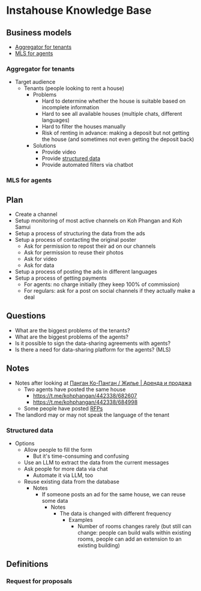 # Instahouse Knowledge Base

## Business models

* [Aggregator for tenants](#aggregator-for-tenants)
* [MLS for agents](#mls-for-agents)

### Aggregator for tenants

* Target audience
  * Tenants (people looking to rent a house)
    * Problems
      * Hard to determine whether the house is suitable based on incomplete information
      * Hard to see all available houses (multiple chats, different languages)
      * Hard to filter the houses manually
      * Risk of renting in advance: making a deposit but not getting the house (and sometimes not even getting the deposit back)
    * Solutions
      * Provide video
      * Provide [structured data](#structured-data)
      * Provide automated filters via chatbot

### MLS for agents

## Plan

* Create a channel
* Setup monitoring of most active channels on Koh Phangan and Koh Samui
* Setup a process of structuring the data from the ads
* Setup a process of contacting the original poster
  * Ask for permission to repost their ad on our channels
  * Ask for permission to reuse their photos
  * Ask for video
  * Ask for data
* Setup a process of posting the ads in different languages
* Setup a process of getting payments
  * For agents: no charge initially (they keep 100% of commission)
  * For regulars: ask for a post on social channels if they actually make a deal

## Questions

* What are the biggest problems of the tenants?
* What are the biggest problems of the agents?
* Is it possible to sign the data-sharing agreements with agents?
* Is there a need for data-sharing platform for the agents? (MLS)

## Notes

* Notes after looking at [Панган Ко-Панган / Жилье | Аренда и продажа](https://t.me/kohphangan/442338)
  * Two agents have posted the same house
    * https://t.me/kohphangan/442338/682607
    * https://t.me/kohphangan/442338/684998
  * Some people have posted [RFPs](#request-for-proposals)
* The landlord may or may not speak the language of the tenant

### Structured data

* Options
  * Allow people to fill the form
    * But it's time-consuming and confusing
  * Use an LLM to extract the data from the current messages
  * Ask people for more data via chat
    * Automate it via LLM, too
  * Reuse existing data from the database
    * Notes
      * If someone posts an ad for the same house, we can reuse some data
        * Notes
          * The data is changed with different frequency
            * Examples
              * Number of rooms changes rarely (but still can change: people can build walls within existing rooms, people can add an extension to an existing building)

## Definitions

### Request for proposals
